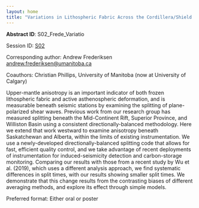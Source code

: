 ```yaml
---
layout: home
title: "Variations in Lithospheric Fabric Across the Cordillera/Shield Boundary: Effect of Different Averaging Methods"
---
```



**Abstract ID**: S02_Frede_Variatio

Session ID: [S02](.)

Corresponding author: Andrew Frederiksen <a href="mailto:andrew.frederiksen@umanitoba.ca">andrew.frederiksen@umanitoba.ca</a>

Coauthors: Christian Phillips, University of Manitoba (now at University of Calgary) 

Upper-mantle anisotropy is an important indicator of both frozen lithospheric fabric and active asthenospheric deformation, and is measurable beneath seismic stations by examining the splitting of plane-polarized shear waves. Previous work from our research group has measured splitting beneath the Mid-Continent Rift, Superior Province, and Williston Basin using a consistent directionally-balanced methodology. Here we extend that work westward to examine anisotropy beneath Saskatchewan and Alberta, within the limits of existing instrumentation. We use a newly-developed directionally-balanced splitting code that allows for fast, efficient quality control, and we take advantage of recent deployments of instrumentation for induced-seismicity detection and carbon-storage monitoring. Comparing our results with those from a recent study by Wu et al. (2019), which uses a different analysis approach, we find systematic differences in split times, with our results showing smaller split times. We demonstrate that this change results from the contrasting biases of different averaging methods, and explore its effect through simple models.

Preferred format: Either oral or poster

